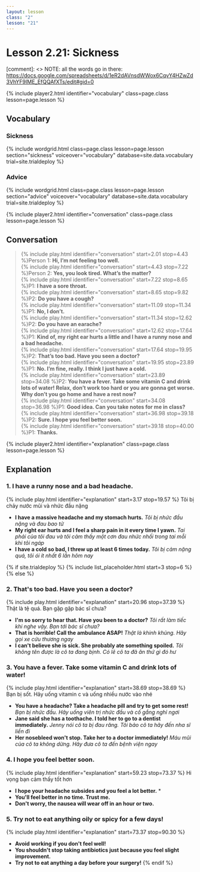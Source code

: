 ```yaml
---
layout: lesson
class: "2"
lesson: "21"
---
```



# Lesson 2.21: Sickness 

[comment]: <> NOTE: all the words go in there: https://docs.google.com/spreadsheets/d/1eR2dAVnsdWWox6CqvY4HZwZd3VhYF9IME_EfQQAfXTs/edit#gid=0

{% include player2.html identifier="vocabulary" class=page.class lesson=page.lesson %}
## Vocabulary 


### Sickness 

{% include wordgrid.html 
		class=page.class 
		lesson=page.lesson 
		section="sickness"
		voiceover="vocabulary"
		database=site.data.vocabulary 
		trial=site.trialdeploy %}


### Advice 

{% include wordgrid.html 
		class=page.class 
		lesson=page.lesson 
		section="advice"
		voiceover="vocabulary"
		database=site.data.vocabulary 
		trial=site.trialdeploy %}




{% include player2.html identifier="conversation" class=page.class lesson=page.lesson %}

## Conversation

> {% include play.html identifier="conversation" start=2.01 stop=4.43 %}Person 1: **Hi, I’m not feeling too well.**  
> {% include play.html identifier="conversation" start=4.43 stop=7.22 %}Person 2: **Yes, you look tired. What’s the matter?**    
> {% include play.html identifier="conversation" start=7.22 stop=8.65 %}P1: **I have a sore throat.**   
> {% include play.html identifier="conversation" start=8.65 stop=9.82 %}P2: **Do you have a cough?**  
> {% include play.html identifier="conversation" start=11.09 stop=11.34 %}P1: **No, I don’t.**  
> {% include play.html identifier="conversation" start=11.34 stop=12.62 %}P2: **Do you have an earache?**  
> {% include play.html identifier="conversation" start=12.62 stop=17.64 %}P1: **Kind of, my right ear hurts a little and I have a runny nose and a bad headache.**  
> {% include play.html identifier="conversation" start=17.64 stop=19.95 %}P2: **That’s too bad. Have you seen a doctor?**    
> {% include play.html identifier="conversation" start=19.95 stop=23.89 %}P1: **No. I’m fine, really. I think I just have a cold.**    
> {% include play.html identifier="conversation" start=23.89 stop=34.08 %}P2: **You have a fever. Take some vitamin C and drink lots of water! Relax, don’t work too hard or you are gonna get worse. Why don’t you go home and have a rest now?**  
> {% include play.html identifier="conversation" start=34.08 stop=36.98 %}P1: **Good idea. Can you take notes for me in class?**  
> {% include play.html identifier="conversation" start=36.98 stop=39.18 %}P2: **Sure. I hope you feel better soon.**  
> {% include play.html identifier="conversation" start=39.18 stop=40.00 %}P1: **Thanks.**  


{% include player2.html identifier="explanation" class=page.class lesson=page.lesson %}

## Explanation
### 1. I have a runny nose and a bad headache.
{% include play.html identifier="explanation" start=3.17 stop=19.57 %}
Tôi bị chảy nước mũi và nhức đầu nặng 
- **I have a massive headache and my stomach hurts.** *Tôi bị nhức đầu nặng và đau bao tử*
- **My right ear hurts and I feel a sharp pain in it every time I yawn.** *Tai phải của tôi đau và tôi cảm thấy một cơn đau nhức nhối trong tai mỗi khi tôi ngáp*
- **I have a cold so bad, I threw up at least 6 times today.**  *Tôi bị cảm nặng quá, tôi ói ít nhất 6 lần hôm nay*


{% if site.trialdeploy %}
  {% include list_placeholder.html start=3 stop=6 %}
  {% else %}
  

### 2. That's too bad. Have you seen a doctor?
{% include play.html identifier="explanation" start=20.96 stop=37.39 %}
Thật là tệ quá. Bạn gặp gặp bác sĩ chưa?
- **I'm so sorry to hear that. Have you been to a doctor?** *Tôi rất làm tiếc khi nghe vậy. Bạn tới bác sĩ chưa?*
- **That is horrible! Call the ambulance ASAP!** *Thật là khinh khủng. Hãy gọi xe cứu thương ngay*
- **I can't believe she is sick. She probably ate something spoiled.** *Tôi không tên được là cô ta đang bịnh. Có lẽ cô ta đã ăn thứ gì đó hư*

### 3. You have a fever. Take some vitamin C and drink lots of water!
{% include play.html identifier="explanation" start=38.69 stop=38.69 %}
Bạn bị sốt. Hãy uống vitamin c và uống nhiều nước vào nhé
- **You have a headache? Take a headache pill and try to get some rest!** *Bạn bị nhức đầu. Hãy uống viên trị nhức đầu và cố gắng nghỉ ngơi*
- **Jane said she has a toothache. I told her to go to a dentist immediately.** *Jenny nói cô ta bị đau răng. Tôi bảo cô ta hãy đến nha sĩ liền đi*
- **Her nosebleed won't stop. Take her to a doctor immediately!**  *Máu mũi của cô ta không dừng. Hãy đưa cô ta đến bệnh viện ngay*

### 4. I hope you feel better soon. 
{% include play.html identifier="explanation" start=59.23 stop=73.37 %}
Hi vọng bạn cảm thấy tốt hơn
- **I hope your headache subsides and you feel a lot better.** *
- **You'll feel better in no time. Trust me.**
- **Don't worry, the nausea will wear off in an hour or two.**

### 5. Try not to eat anything oily or spicy for a few days!
{% include play.html identifier="explanation" start=73.37 stop=90.30 %}
- **Avoid working if you don't feel well!**
- **You shouldn't stop taking antibiotics just because you feel slight improvement.**
- **Try not to eat anything a day before your surgery!**
{% endif %}
